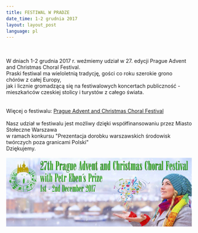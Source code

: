 ```yaml
---
title: FESTIWAL W PRADZE
date_time: 1-2 grudnia 2017
layout: layout_post
language: pl
---
```

<br>
<br>
W dniach 1-2 grudnia 2017 r. weźmiemy udział w 27. edycji Prague Advent and Christmas Choral Festival. <br>
Praski festiwal ma wieloletnią tradycję, gości co roku szerokie grono chórów z całej Europy, <br>
jak i licznie gromadzącą się na festiwalowych koncertach publiczność - mieszkańców czeskiej stolicy i turystów z całego świata. <br>
<br>
<br>
Więcej o festiwalu:
<a href="https://www.facebook.com/AdventChoralCompetitionPrague/?fref=mentions">Prague Advent and Christmas Choral Festival</a>
<br>
<br>
Nasz udział w festiwalu jest możliwy dzięki współfinansowaniu przez Miasto Stołeczne Warszawa <br>
w ramach konkursu "Prezentacja dorobku warszawskich środowisk twórczych poza granicami Polski" <br>
Dziękujemy.
<br>
<br>
<img src="/img/posters/praha_small.png" alt="AdventChoralCompetitionPrague">
<br>


